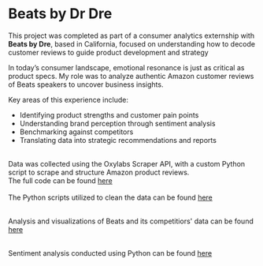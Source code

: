 # Beats by Dr Dre
This project was completed as part of a consumer analytics externship with **Beats by Dre**, based in California, focused on understanding how to decode customer reviews to guide product development and strategy

In today’s consumer landscape, emotional resonance is just as critical as product specs. My role was to analyze authentic Amazon customer reviews of Beats speakers to uncover business insights.

Key areas of this experience include:
- Identifying product strengths and customer pain points
- Understanding brand perception through sentiment analysis
- Benchmarking against competitors
- Translating data into strategic recommendations and reports<br><br>

Data was collected using the Oxylabs Scraper API, with a custom Python script to scrape and structure Amazon product reviews.<br> The full code can be found [here](Amazon_Review_Scraper.ipynb)<br><br>
The Python scripts utilized to clean the data can be found [here](Beats_Data_Cleaning.ipynb)<br><br>

Analysis and visualizations of Beats and its competitiors' data can be found [here](Beats_Visualizations.ipynb)<br><br>

Sentiment analysis conducted using Python can be found [here](Sentiment_Analysis.ipynb)





